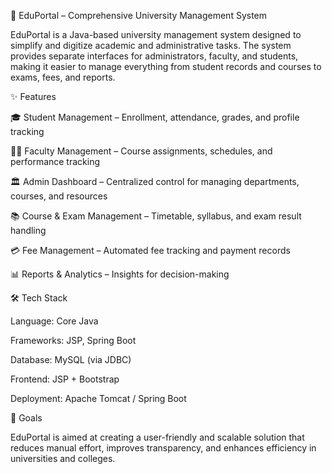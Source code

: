 📌 EduPortal – Comprehensive University Management System

EduPortal is a Java-based university management system designed to simplify and digitize academic and administrative tasks. The system provides separate interfaces for administrators, faculty, and students, making it easier to manage everything from student records and courses to exams, fees, and reports.

✨ Features

🎓 Student Management – Enrollment, attendance, grades, and profile tracking

👨‍🏫 Faculty Management – Course assignments, schedules, and performance tracking

🏛 Admin Dashboard – Centralized control for managing departments, courses, and resources

📚 Course & Exam Management – Timetable, syllabus, and exam result handling

💳 Fee Management – Automated fee tracking and payment records

📊 Reports & Analytics – Insights for decision-making

🛠️ Tech Stack

Language: Core Java

Frameworks: JSP, Spring Boot

Database: MySQL (via JDBC)

Frontend: JSP + Bootstrap

Deployment: Apache Tomcat / Spring Boot

🚀 Goals

EduPortal is aimed at creating a user-friendly and scalable solution that reduces manual effort, improves transparency, and enhances efficiency in universities and colleges.